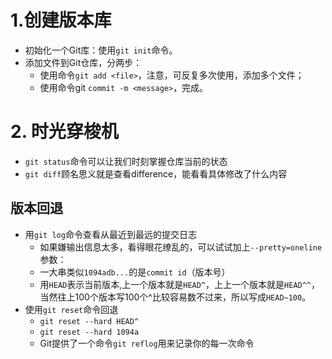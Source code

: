 # 1.创建版本库
* 初始化一个Git库：使用```git init```命令。
* 添加文件到Git仓库，分两步：
    * 使用命令```git add <file>```，注意，可反复多次使用，添加多个文件；
    * 使用命令git ```commit -m <message>```，完成。
# 2. 时光穿梭机
* ```git status```命令可以让我们时刻掌握仓库当前的状态
* ```git diff```顾名思义就是查看difference，能看看具体修改了什么内容
## 版本回退
* 用```git log```命令查看从最近到最远的提交日志
  * 如果嫌输出信息太多，看得眼花缭乱的，可以试试加上```--pretty=oneline```参数：
  * 一大串类似```1094adb...```的是```commit id```（版本号）
  * 用```HEAD```表示当前版本,上一个版本就是```HEAD^```，上上一个版本就是```HEAD^^```，当然往上100个版本写100个^比较容易数不过来，所以写成```HEAD~100```。
* 使用```git reset```命令回退
  * ```git reset --hard HEAD^```
  * ```git reset --hard 1094a```
  * Git提供了一个命令```git reflog```用来记录你的每一次命令